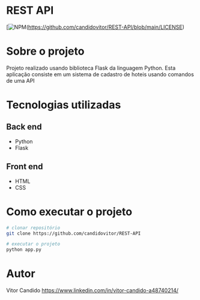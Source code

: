 # REST API 
[![NPM](https://img.shields.io/npm/l/react)(https://github.com/candidovitor/REST-API/blob/main/LICENSE)

# Sobre o projeto

Projeto realizado usando biblioteca Flask da linguagem Python. Esta aplicação consiste em um sistema de cadastro de hoteis usando comandos de uma API

# Tecnologias utilizadas
## Back end
- Python
- Flask
## Front end
- HTML
- CSS

# Como executar o projeto

```bash
# clonar repositório
git clone https://github.com/candidovitor/REST-API

# executar o projeto
python app.py
```

# Autor
Vitor Candido
https://www.linkedin.com/in/vitor-candido-a48740214/
